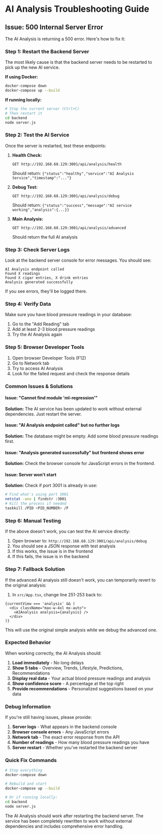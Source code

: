 # AI Analysis Troubleshooting Guide

## Issue: 500 Internal Server Error

The AI Analysis is returning a 500 error. Here's how to fix it:

### Step 1: Restart the Backend Server

The most likely cause is that the backend server needs to be restarted to pick up the new AI service.

**If using Docker:**
```bash
docker-compose down
docker-compose up --build
```

**If running locally:**
```bash
# Stop the current server (Ctrl+C)
# Then restart it
cd backend
node server.js
```

### Step 2: Test the AI Service

Once the server is restarted, test these endpoints:

1. **Health Check:**
   ```
   GET http://192.168.68.129:3001/api/analysis/health
   ```
   Should return: `{"status":"healthy","service":"AI Analysis Service","timestamp":"..."}`

2. **Debug Test:**
   ```
   GET http://192.168.68.129:3001/api/analysis/debug
   ```
   Should return: `{"status":"success","message":"AI service working","analysis":{...}}`

3. **Main Analysis:**
   ```
   GET http://192.168.68.129:3001/api/analysis/advanced
   ```
   Should return the full AI analysis

### Step 3: Check Server Logs

Look at the backend server console for error messages. You should see:
```
AI Analysis endpoint called
Found X readings
Found X cigar entries, X drink entries
Analysis generated successfully
```

If you see errors, they'll be logged there.

### Step 4: Verify Data

Make sure you have blood pressure readings in your database:

1. Go to the "Add Reading" tab
2. Add at least 2-3 blood pressure readings
3. Try the AI Analysis again

### Step 5: Browser Developer Tools

1. Open browser Developer Tools (F12)
2. Go to Network tab
3. Try to access AI Analysis
4. Look for the failed request and check the response details

### Common Issues & Solutions

#### Issue: "Cannot find module 'ml-regression'"
**Solution:** The AI service has been updated to work without external dependencies. Just restart the server.

#### Issue: "AI Analysis endpoint called" but no further logs
**Solution:** The database might be empty. Add some blood pressure readings first.

#### Issue: "Analysis generated successfully" but frontend shows error
**Solution:** Check the browser console for JavaScript errors in the frontend.

#### Issue: Server won't start
**Solution:** Check if port 3001 is already in use:
```bash
# Find what's using port 3001
netstat -ano | findstr :3001
# Kill the process if needed
taskkill /PID <PID_NUMBER> /F
```

### Step 6: Manual Testing

If the above doesn't work, you can test the AI service directly:

1. Open browser to: `http://192.168.68.129:3001/api/analysis/debug`
2. You should see a JSON response with test analysis
3. If this works, the issue is in the frontend
4. If this fails, the issue is in the backend

### Step 7: Fallback Solution

If the advanced AI analysis still doesn't work, you can temporarily revert to the original analysis:

1. In `src/App.tsx`, change line 251-253 back to:
```tsx
{currentView === 'analysis' && (
  <div className="max-w-4xl mx-auto">
    <AIAnalysis analysis={analysis} />
  </div>
)}
```

This will use the original simple analysis while we debug the advanced one.

### Expected Behavior

When working correctly, the AI Analysis should:

1. **Load immediately** - No long delays
2. **Show 5 tabs** - Overview, Trends, Lifestyle, Predictions, Recommendations
3. **Display real data** - Your actual blood pressure readings and analysis
4. **Show confidence score** - A percentage at the top right
5. **Provide recommendations** - Personalized suggestions based on your data

### Debug Information

If you're still having issues, please provide:

1. **Server logs** - What appears in the backend console
2. **Browser console errors** - Any JavaScript errors
3. **Network tab** - The exact error response from the API
4. **Number of readings** - How many blood pressure readings you have
5. **Server restart** - Whether you've restarted the backend server

### Quick Fix Commands

```bash
# Stop everything
docker-compose down

# Rebuild and start
docker-compose up --build

# Or if running locally:
cd backend
node server.js
```

The AI Analysis should work after restarting the backend server. The service has been completely rewritten to work without external dependencies and includes comprehensive error handling.
